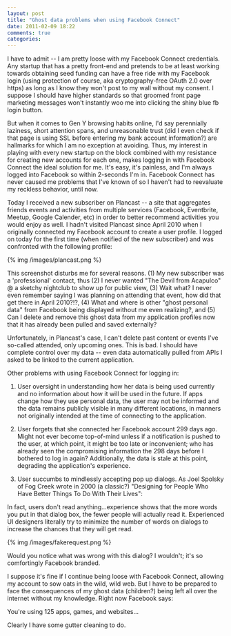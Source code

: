 ```yaml
---
layout: post
title: "Ghost data problems when using Facebook Connect"
date: 2011-02-09 18:22
comments: true
categories: 
---
```

I have to admit -- I am pretty loose with my Facebook Connect credentials. Any startup that has a pretty front-end and pretends to be at least working towards obtaining seed funding can have a free ride with my Facebook login (using protection of course, aka cryptography-free OAuth 2.0 over https) as long as I know they won't post to my wall without my consent. I suppose I should have higher standards so that groomed front page marketing messages won't instantly woo me into clicking the shiny blue fb login button.

But when it comes to Gen Y browsing habits online, I'd say perennially laziness, short attention spans, and unreasonable trust (did I even check if that page is using SSL before entering my bank account information?) are hallmarks for which I am no exception at avoiding. Thus, my interest in playing with every new startup on the block combined with my resistance for creating new accounts for each one, makes logging in with Facebook Connect the ideal solution for me. It's easy, it's painless, and I'm always logged into Facebook so within 2-seconds I'm in. Facebook Connect has never caused me problems that I've known of so I haven't had to reevaluate my reckless behavior, until now.

Today I received a new subscriber on Plancast -- a site that aggregates friends events and activities from multiple services (Facebook, Eventbrite, Meetup, Google Calender, etc) in order to better recommend activities you would enjoy as well. I hadn't visited Plancast since April 2010 when I originally connected my Facebook account to create a user profile. I logged on today for the first time (when notified of the new subscriber) and was confronted with the following profile:

{% img /images/plancast.png %}

This screenshot disturbs me for several reasons. (1) My new subscriber was a 'professional' contact, thus (2) I never wanted "The Devil from Acapulco" @ a sketchy nightclub to show up for public view, (3) Wait what? I never even remember saying I was planning on attending that event, how did that get there in April 2010?!?, (4) What and where is other "ghost personal data" from Facebook being displayed without me even realizing?, and (5) Can I delete and remove this ghost data from my application profiles now that it has already been pulled and saved externally?

Unfortunately, in Plancast's case, I can't delete past content or events I've so-called attended, only upcoming ones. This is bad. I should have complete control over my data -- even data automatically pulled from APIs I asked to be linked to the current application.

Other problems with using Facebook Connect for logging in:

1) User oversight in understanding how her data is being used currently and no information about how it will be used in the future. If apps change how they use personal data, the user may not be informed and the data remains publicly visible in many different locations, in manners not originally intended at the time of connecting to the application.

2) User forgets that she connected her Facebook account 299 days ago. Might not ever become top-of-mind unless if a notification is pushed to the user, at which point, it might be too late or inconvenient; who has already seen the compromising information the 298 days before I bothered to log in again? Additionally, the data is stale at this point, degrading the application's experience.

3) User succumbs to mindlessly accepting pop up dialogs. As Joel Spolsky of Fog Creek wrote in 2000 (a classic?) "Designing for People Who Have Better Things To Do With Their Lives":

In fact, users don't read anything...experience shows that the more words you put in that dialog box, the fewer people will actually read it. Experienced UI designers literally try to minimize the number of words on dialogs to increase the chances that they will get read.

{% img /images/fakerequest.png %}

Would you notice what was wrong with this dialog? I wouldn't; it's so comfortingly Facebook branded.

I suppose it's fine if I continue being loose with Facebook Connect, allowing my account to sow oats in the wild, wild web. But I have to be prepared to face the consequences of my ghost data (children?) being left all over the internet without my knowledge. Right now Facebook says:

You're using 125 apps, games, and websites...

Clearly I have some gutter cleaning to do.